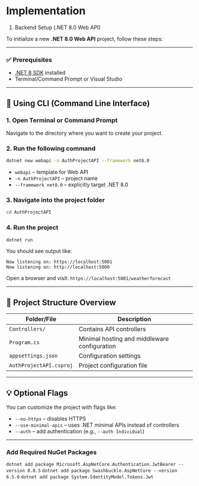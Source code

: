 # Implementation

1. Backend Setup (.NET 8.0 Web API)

To initialize a new **.NET 8.0 Web API** project, follow these steps:

---

### ✅ Prerequisites

* [.NET 8 SDK](https://dotnet.microsoft.com/en-us/download/dotnet/8.0) installed
* Terminal/Command Prompt or Visual Studio

---

## 🔧 Using CLI (Command Line Interface)

### 1. **Open Terminal or Command Prompt**

Navigate to the directory where you want to create your project.

### 2. **Run the following command**

```bash
dotnet new webapi -n AuthProjectAPI --framework net8.0
```

* `webapi` – template for Web API
* `-n AuthProjectAPI` – project name
* `--framework net8.0` – explicitly target .NET 8.0

### 3. **Navigate into the project folder**

```bash
cd AuthProjectAPI
```

### 4. **Run the project**

```bash
dotnet run
```

You should see output like:

```
Now listening on: https://localhost:5001
Now listening on: http://localhost:5000
```

Open a browser and visit:
`https://localhost:5001/weatherforecast`

---

## 📁 Project Structure Overview

| Folder/File           | Description                                  |
| --------------------- | -------------------------------------------- |
| `Controllers/`        | Contains API controllers                     |
| `Program.cs`          | Minimal hosting and middleware configuration |
| `appsettings.json`    | Configuration settings                       |
| `AuthProjectAPI.csproj` | Project configuration file                   |

---

## 💡 Optional Flags

You can customize the project with flags like:

* `--no-https` – disables HTTPS
* `--use-minimal-apis` – uses .NET minimal APIs instead of controllers
* `--auth` – add authentication (e.g., `--auth Individual`)

---

### Add Required NuGet Packages

`dotnet add package Microsoft.AspNetCore.Authentication.JwtBearer --version 8.0.5`
`dotnet add package Swashbuckle.AspNetCore --version 6.5.0`
`dotnet add package System.IdentityModel.Tokens.Jwt`
